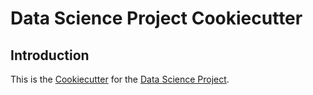 # Data Science Project Cookiecutter

## Introduction

This is the [Cookiecutter](https://cookiecutter.readthedocs.io/en/1.7.2/README.html) for the [Data Science Project](https://github.com/faranalytics/data_science_project).